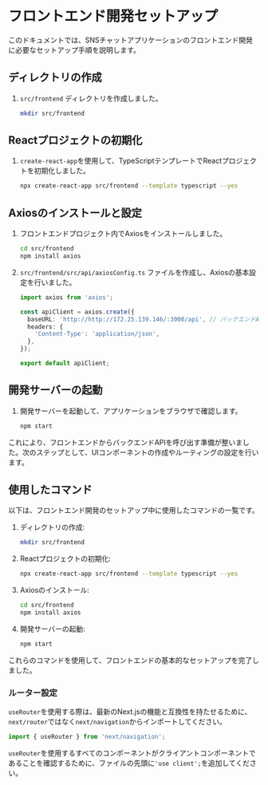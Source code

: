 # フロントエンド開発セットアップ

このドキュメントでは、SNSチャットアプリケーションのフロントエンド開発に必要なセットアップ手順を説明します。

## ディレクトリの作成

1. `src/frontend` ディレクトリを作成しました。
   ```bash
   mkdir src/frontend
   ```

## Reactプロジェクトの初期化

1. `create-react-app`を使用して、TypeScriptテンプレートでReactプロジェクトを初期化しました。
   ```bash
   npx create-react-app src/frontend --template typescript --yes
   ```

## Axiosのインストールと設定

1. フロントエンドプロジェクト内でAxiosをインストールしました。
   ```bash
   cd src/frontend
   npm install axios
   ```

2. `src/frontend/src/api/axiosConfig.ts` ファイルを作成し、Axiosの基本設定を行いました。
   ```typescript
   import axios from 'axios';

   const apiClient = axios.create({
     baseURL: 'http://http://172.25.139.146/:3000/api', // バックエンドAPIのベースURLを設定
     headers: {
       'Content-Type': 'application/json',
     },
   });

   export default apiClient;
   ```

## 開発サーバーの起動

1. 開発サーバーを起動して、アプリケーションをブラウザで確認します。
   ```bash
   npm start
   ```

これにより、フロントエンドからバックエンドAPIを呼び出す準備が整いました。次のステップとして、UIコンポーネントの作成やルーティングの設定を行います。

## 使用したコマンド

以下は、フロントエンド開発のセットアップ中に使用したコマンドの一覧です。

1. ディレクトリの作成:
   ```bash
   mkdir src/frontend
   ```

2. Reactプロジェクトの初期化:
   ```bash
   npx create-react-app src/frontend --template typescript --yes
   ```

3. Axiosのインストール:
   ```bash
   cd src/frontend
   npm install axios
   ```

4. 開発サーバーの起動:
   ```bash
   npm start
   ```

これらのコマンドを使用して、フロントエンドの基本的なセットアップを完了しました。 

### ルーター設定

`useRouter`を使用する際は、最新のNext.jsの機能と互換性を持たせるために、`next/router`ではなく`next/navigation`からインポートしてください。

```javascript
import { useRouter } from 'next/navigation';
```

`useRouter`を使用するすべてのコンポーネントがクライアントコンポーネントであることを確認するために、ファイルの先頭に`'use client';`を追加してください。 